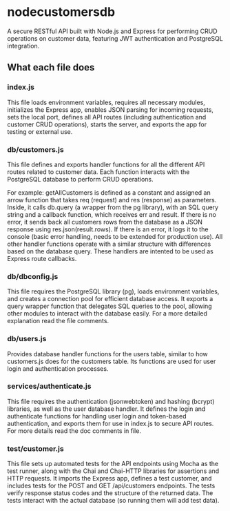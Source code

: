 # nodecustomersdb
A secure RESTful API built with Node.js and Express for performing CRUD operations on customer data, featuring JWT authentication and PostgreSQL integration.

## What each file does
### index.js
This file loads environment variables, requires all necessary modules, initializes the Express app, enables JSON parsing for incoming requests, sets the local port, defines all API routes (including authentication and customer CRUD operations), starts the server, and exports the app for testing or external use.

### db/customers.js
This file defines and exports handler functions for all the different API routes related to customer data. Each function interacts with the PostgreSQL database to perform CRUD operations.

For example: getAllCustomers is defined as a constant and assigned an arrow function that takes req (request) and res (response) as parameters. Inside, it calls db.query (a wrapper from the pg library), with an SQL query string and a callback function, which receives err and result. If there is no error, it sends back all customers rows from the database as a JSON response using res.json(result.rows). If there is an error, it logs it to the console (basic error handling, needs to be extended for production use).
All other handler functions operate with a similar structure with differences based on the database query.
These handlers are intented to be used as Express route callbacks.

### db/dbconfig.js
This file requires the PostgreSQL library (pg), loads environment variables, and creates a connection pool for efficient database access. It exports a query wrapper function that delegates SQL queries to the pool, allowing other modules to interact with the database easily. For a more detailed explanation read the file comments.

### db/users.js
Provides database handler functions for the users table, similar to how customers.js does for the customers table. Its functions are used for user login and authentication processes.

### services/authenticate.js
This file requires the authentication (jsonwebtoken) and hashing (bcrypt) libraries, as well as the user database handler. It defines the login and authenticate functions for handling user login and token-based authentication, and exports them for use in index.js to secure API routes. For more details read the doc comments in file.

### test/customer.js
This file sets up automated tests for the API endpoints using Mocha as the test runner, along with the Chai and Chai-HTTP libraries for assertions and HTTP requests. It imports the Express app, defines a test customer, and includes tests for the POST and GET /api/customers endpoints. The tests verify response status codes and the structure of the returned data. The tests interact with the actual database (so running them will add test data).